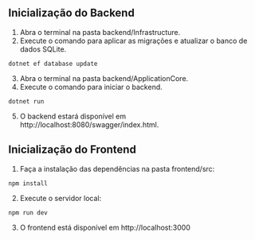 
## Inicialização do Backend
1. Abra o terminal na pasta backend/Infrastructure.
2. Execute o comando para aplicar as migrações e atualizar o banco de dados SQLite.
```
dotnet ef database update
```
3. Abra o terminal na pasta backend/ApplicationCore.
4. Execute o comando para iniciar o backend.
```
dotnet run
```
5. O backend estará disponível em http://localhost:8080/swagger/index.html.

## Inicialização do Frontend
1. Faça a instalação das dependências na pasta frontend/src:
```
npm install
```
2. Execute o servidor local:
```
npm run dev
```
3. O frontend está disponível em http://localhost:3000
